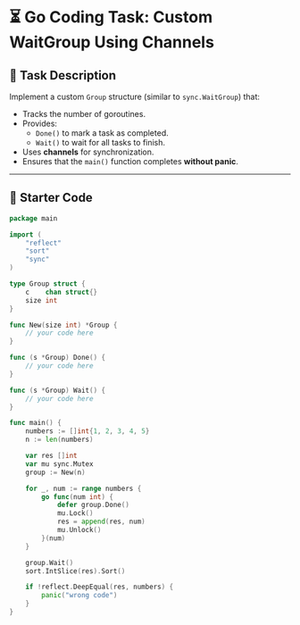 # ⏳ Go Coding Task: Custom WaitGroup Using Channels

## 📝 Task Description

Implement a custom `Group` structure (similar to `sync.WaitGroup`) that:

- Tracks the number of goroutines.
- Provides:
  - `Done()` to mark a task as completed.
  - `Wait()` to wait for all tasks to finish.
- Uses **channels** for synchronization.
- Ensures that the `main()` function completes **without panic**.

---

## 🔧 Starter Code

```go
package main

import (
	"reflect"
	"sort"
	"sync"
)

type Group struct {
	c    chan struct{}
	size int
}

func New(size int) *Group {
	// your code here
}

func (s *Group) Done() {
	// your code here
}

func (s *Group) Wait() {
	// your code here
}

func main() {
	numbers := []int{1, 2, 3, 4, 5}
	n := len(numbers)

	var res []int
	var mu sync.Mutex
	group := New(n)

	for _, num := range numbers {
		go func(num int) {
			defer group.Done()
			mu.Lock()
			res = append(res, num)
			mu.Unlock()
		}(num)
	}

	group.Wait()
	sort.IntSlice(res).Sort()

	if !reflect.DeepEqual(res, numbers) {
		panic("wrong code")
	}
}
```
